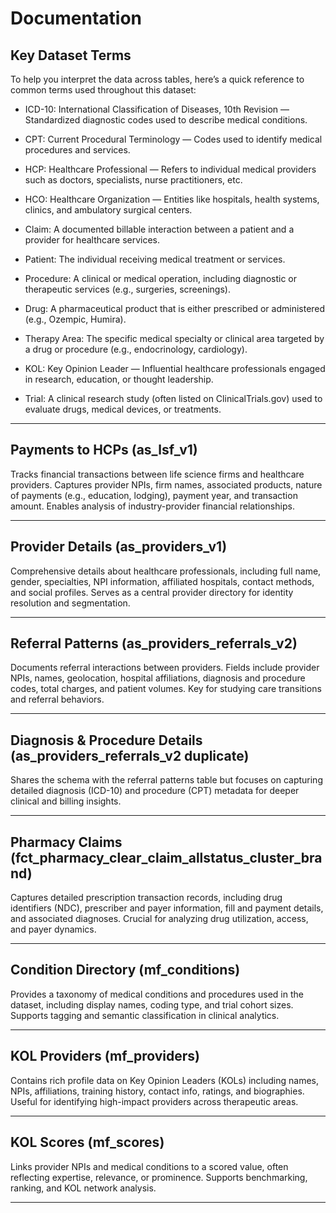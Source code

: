 # Documentation

## Key Dataset Terms

To help you interpret the data across tables, here’s a quick reference to common terms used throughout this dataset:

- ICD-10: International Classification of Diseases, 10th Revision — Standardized diagnostic codes used to describe medical conditions.

- CPT: Current Procedural Terminology — Codes used to identify medical procedures and services.

- HCP: Healthcare Professional — Refers to individual medical providers such as doctors, specialists, nurse practitioners, etc.

- HCO: Healthcare Organization — Entities like hospitals, health systems, clinics, and ambulatory surgical centers.

- Claim: A documented billable interaction between a patient and a provider for healthcare services.

- Patient: The individual receiving medical treatment or services.

- Procedure: A clinical or medical operation, including diagnostic or therapeutic services (e.g., surgeries, screenings).

- Drug: A pharmaceutical product that is either prescribed or administered (e.g., Ozempic, Humira).

- Therapy Area: The specific medical specialty or clinical area targeted by a drug or procedure (e.g., endocrinology, cardiology).

- KOL: Key Opinion Leader — Influential healthcare professionals engaged in research, education, or thought leadership.

- Trial: A clinical research study (often listed on ClinicalTrials.gov) used to evaluate drugs, medical devices, or treatments.

---

## Payments to HCPs (as_lsf_v1)

Tracks financial transactions between life science firms and healthcare providers. Captures provider NPIs, firm names, associated products, nature of payments (e.g., education, lodging), payment year, and transaction amount. Enables analysis of industry-provider financial relationships.

---

## Provider Details (as_providers_v1)
Comprehensive details about healthcare professionals, including full name, gender, specialties, NPI information, affiliated hospitals, contact methods, and social profiles. Serves as a central provider directory for identity resolution and segmentation.

---

## Referral Patterns (as_providers_referrals_v2)
Documents referral interactions between providers. Fields include provider NPIs, names, geolocation, hospital affiliations, diagnosis and procedure codes, total charges, and patient volumes. Key for studying care transitions and referral behaviors.

---

## Diagnosis & Procedure Details (as_providers_referrals_v2 duplicate)
Shares the schema with the referral patterns table but focuses on capturing detailed diagnosis (ICD-10) and procedure (CPT) metadata for deeper clinical and billing insights.

---

## Pharmacy Claims (fct_pharmacy_clear_claim_allstatus_cluster_brand)
Captures detailed prescription transaction records, including drug identifiers (NDC), prescriber and payer information, fill and payment details, and associated diagnoses. Crucial for analyzing drug utilization, access, and payer dynamics.

---

## Condition Directory (mf_conditions)
Provides a taxonomy of medical conditions and procedures used in the dataset, including display names, coding type, and trial cohort sizes. Supports tagging and semantic classification in clinical analytics.

---

## KOL Providers (mf_providers)
Contains rich profile data on Key Opinion Leaders (KOLs) including names, NPIs, affiliations, training history, contact info, ratings, and biographies. Useful for identifying high-impact providers across therapeutic areas.

---

## KOL Scores (mf_scores)
Links provider NPIs and medical conditions to a scored value, often reflecting expertise, relevance, or prominence. Supports benchmarking, ranking, and KOL network analysis.

---
